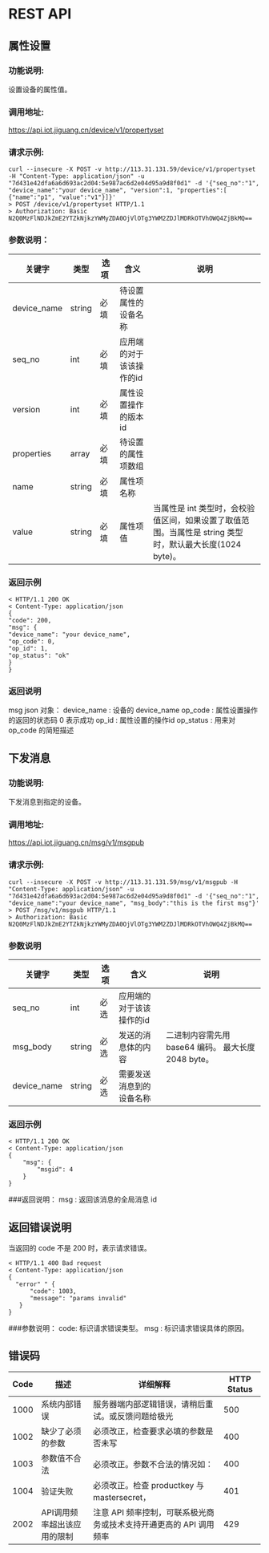 # REST API
## 属性设置
### 功能说明:
设置设备的属性值。
### 调用地址:
https://api.iot.jiguang.cn/device/v1/propertyset
### 请求示例:

```
curl --insecure -X POST -v http://113.31.131.59/device/v1/propertyset -H "Content-Type: application/json" -u "7d431e42dfa6a6d693ac2d04:5e987ac6d2e04d95a9d8f0d1" -d '{"seq_no":"1", "device_name":"your device_name", "version":1, "properties":[ {"name":"p1", "value":"v1"}]}'
> POST /device/v1/propertyset HTTP/1.1
> Authorization: Basic N2Q0MzFlNDJkZmE2YTZkNjkzYWMyZDA0OjVlOTg3YWM2ZDJlMDRkOTVhOWQ4ZjBkMQ==
```
### 参数说明：


| 关键字 | 类型 | 选项  | 含义 | 说明 |
| --- | --- | --- | --- | --- |
| device_name | string | 必填 | 待设置属性的设备名称 |  |
| seq_no | int | 必填 | 应用端的对于该该操作的id |  |
| version | int | 必填 | 属性设置操作的版本id |  |
| properties | array | 必填 | 待设置的属性项数组 |  |
| name | string | 必填 | 属性项名称 |  |
| value | string | 必填 | 属性项值 |当属性是 int 类型时，会校验值区间，如果设置了取值范围。当属性是 string 类型时，默认最大长度(1024 byte)。|

### 返回示例
```
< HTTP/1.1 200 OK
< Content-Type: application/json
{
"code": 200,
"msg": {
"device_name": "your device_name",
"op_code": 0,
"op_id": 1,
"op_status": "ok"
}
}
```

### 返回说明
  
msg json 对象：
device_name : 设备的 device_name
op_code :  属性设置操作的返回的状态码 0 表示成功
op_id :  属性设置的操作id
op_status : 用来对 op_code 的简短描述



## 下发消息
### 功能说明:
下发消息到指定的设备。
### 调用地址:
https://api.iot.jiguang.cn/msg/v1/msgpub
### 请求示例:

```
curl --insecure -X POST -v http://113.31.131.59/msg/v1/msgpub -H "Content-Type: application/json" -u "7d431e42dfa6a6d693ac2d04:5e987ac6d2e04d95a9d8f0d1" -d '{"seq_no":"1", "device_name":"your device_name", "msg_body":"this is the first msg"}'
> POST /msg/v1/msgpub HTTP/1.1
> Authorization: Basic N2Q0MzFlNDJkZmE2YTZkNjkzYWMyZDA0OjVlOTg3YWM2ZDJlMDRkOTVhOWQ4ZjBkMQ==

```
### 参数说明

| 关键字 | 类型 | 选项 | 含义 | 说明 |
|--------|------|------|------|------|
| seq_no | int | 必选 | 应用端的对于该该操作的id | |
| msg_body | string | 必选 | 发送的消息体的内容 | 二进制内容需先用base64 编码。 最大长度 2048 byte。|
| device_name | string | 必选 | 需要发送消息到的设备名称 | |

### 返回示例

```
< HTTP/1.1 200 OK
< Content-Type: application/json
{
    "msg": {
        "msgid": 4
    }
}
```

###返回说明：
msg : 返回该消息的全局消息 id

## 返回错误说明
当返回的 code 不是 200 时，表示请求错误。

```
< HTTP/1.1 400 Bad request
< Content-Type: application/json
{
  "error" " {
      "code": 1003,
      "message": "params invalid"
   }
}
```
###参数说明：
code: 标识请求错误类型。
msg : 标识请求错误具体的原因。

## 错误码

| Code | 描述 | 详细解释 | HTTP Status |
| --- | --- | --- | --- |
| 1000  | 系统内部错误 | 服务器端内部逻辑错误，请稍后重试。或反馈问题给极光 | 500 |
| 1002 | 缺少了必须的参数 | 必须改正，检查要求必填的参数是否未写 | 400 |
| 1003 | 参数值不合法 | 必须改正。参数不合法的情况如： | 400 |
| 1004 | 验证失败	 |必须改正。检查 productkey 与 mastersecret，  | 401 |
| 2002 | API调用频率超出该应用的限制 | 注意 API 频率控制，可联系极光商务或技术支持开通更高的 API 调用频率 | 429 |

